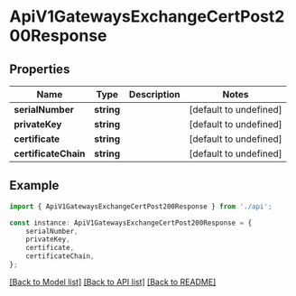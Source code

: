 # ApiV1GatewaysExchangeCertPost200Response


## Properties

Name | Type | Description | Notes
------------ | ------------- | ------------- | -------------
**serialNumber** | **string** |  | [default to undefined]
**privateKey** | **string** |  | [default to undefined]
**certificate** | **string** |  | [default to undefined]
**certificateChain** | **string** |  | [default to undefined]

## Example

```typescript
import { ApiV1GatewaysExchangeCertPost200Response } from './api';

const instance: ApiV1GatewaysExchangeCertPost200Response = {
    serialNumber,
    privateKey,
    certificate,
    certificateChain,
};
```

[[Back to Model list]](../README.md#documentation-for-models) [[Back to API list]](../README.md#documentation-for-api-endpoints) [[Back to README]](../README.md)
